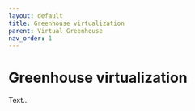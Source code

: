 ```yaml
---
layout: default
title: Greenhouse virtualization
parent: Virtual Greenhouse
nav_order: 1
---
```

# Greenhouse virtualization

Text...

